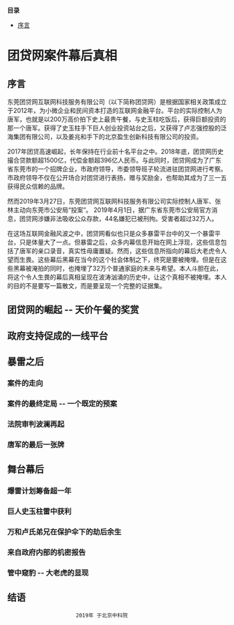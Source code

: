 
**目录**
- [序言](#序言)



# 团贷网案件幕后真相

## 序言

东莞团贷网互联网科技服务有限公司（以下简称团贷网）是根据国家相关政策成立于2012年，为小微企业和民间资本打造的互联网金融平台。平台的实际控制人为唐军，也就是以200万高价拍下史上最贵午餐，与史玉柱吃饭后，获得巨额投资的那一个唐军。获得了史玉柱手下巨人创业投资站台之后，又获得了卢志强控股的泛海集团有限公司，以及姜兆和手下的北京盈生创新科技有限公司的投资。

2017年团贷高速崛起，长年保持在行业前十名平台之中。2018年底，团贷网历史撮合贷款额超1500亿，代偿金额超396亿人民币。与此同时，团贷网成为了广东省东莞市的一个招牌企业，市政府领导，市委领导班子轮流进驻团贷网进行考察。市政府领导不仅在公开场合对团贷进行表扬，赠与奖励金，也帮助其成为了三一五获得民众信赖的品牌。

然而2019年3月27日，东莞团贷网互联网科技服务有限公司实际控制人唐军、张林主动向东莞市公安局“投案”。  2019年4月1日，据广东省东莞市公安局官方消息，团贷网涉嫌非法吸收公众存款，44名嫌犯已被刑拘。受害者超过32万人。

在这场互联网金融风波之中，团贷网看似也只是众多暴雷平台中的又一个暴雷平台，只是体量大了一点。但暴雷之后，众多内幕信息开始在网上浮现，这些信息包括了唐军的亲口录音，真实性毋庸置疑。然而，这些信息所指向的幕后大老虎令人望而生畏。这些幕后黑幕在当今的这个社会体制之下，终究是要被掩埋。但是在这些黑幕被淹拍的同时，也掩埋了32万个普通家庭的未来与希望。本人斗胆在此，将这个令人生畏的幕后真相呈现在波涛汹涌的历史中，让这个真相不被掩埋。本人的目的不是要写一篇散文，而是要呈现一个完整的证据集。


## 团贷网的崛起 -- 天价午餐的奖赏


## 政府支持促成的一线平台


## 暴雷之后

### 案件的走向

### 案件的最终定局 -- 一个既定的预案

### 法院审判波澜再起

### 唐军的最后一张牌

## 舞台幕后

### 爆雷计划筹备超一年


### 巨人史玉柱雷中获利


### 万和卢氏弟兄在保护伞下的劫后余生

### 来自政府内部的机密报告

### 管中窥豹 -- 大老虎的显现

## 结语




                          2019年 于北京中科院


<!--stackedit_data:
eyJoaXN0b3J5IjpbLTk1OTI5NzcwMCwxNzIwMDE0ODIzLC0xMz
AxNjIwNTM4LDEzMzI4NDczNjUsMTczNjMyMzA4NSwtMjU0Nzk1
MDc1XX0=
-->